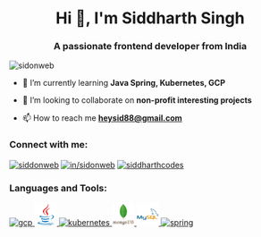 <h1 align="center">Hi 👋, I'm Siddharth Singh</h1>
<h3 align="center">A passionate frontend developer from India</h3>

<p align="left"> <img src="https://komarev.com/ghpvc/?username=sidonweb&label=Profile%20views&color=0e75b6&style=flat" alt="sidonweb" /> </p>

- 🌱 I’m currently learning **Java Spring, Kubernetes, GCP**

- 👯 I’m looking to collaborate on **non-profit interesting projects**

- 📫 How to reach me **heysid88@gmail.com**

<h3 align="left">Connect with me:</h3>
<p align="left">
<a href="https://twitter.com/siddonweb" target="blank"><img align="center" src="https://raw.githubusercontent.com/rahuldkjain/github-profile-readme-generator/master/src/images/icons/Social/twitter.svg" alt="siddonweb" height="30" width="40" /></a>
<a href="https://linkedin.com/in/in/sidonweb" target="blank"><img align="center" src="https://raw.githubusercontent.com/rahuldkjain/github-profile-readme-generator/master/src/images/icons/Social/linked-in-alt.svg" alt="in/sidonweb" height="30" width="40" /></a>
<a href="https://www.leetcode.com/siddharthcodes" target="blank"><img align="center" src="https://raw.githubusercontent.com/rahuldkjain/github-profile-readme-generator/master/src/images/icons/Social/leet-code.svg" alt="siddharthcodes" height="30" width="40" /></a>
</p>

<h3 align="left">Languages and Tools:</h3>
<p align="left"> <a href="https://cloud.google.com" target="_blank" rel="noreferrer"> <img src="https://www.vectorlogo.zone/logos/google_cloud/google_cloud-icon.svg" alt="gcp" width="40" height="40"/> </a> <a href="https://www.java.com" target="_blank" rel="noreferrer"> <img src="https://raw.githubusercontent.com/devicons/devicon/master/icons/java/java-original.svg" alt="java" width="40" height="40"/> </a> <a href="https://kubernetes.io" target="_blank" rel="noreferrer"> <img src="https://www.vectorlogo.zone/logos/kubernetes/kubernetes-icon.svg" alt="kubernetes" width="40" height="40"/> </a> <a href="https://www.mongodb.com/" target="_blank" rel="noreferrer"> <img src="https://raw.githubusercontent.com/devicons/devicon/master/icons/mongodb/mongodb-original-wordmark.svg" alt="mongodb" width="40" height="40"/> </a> <a href="https://www.mysql.com/" target="_blank" rel="noreferrer"> <img src="https://raw.githubusercontent.com/devicons/devicon/master/icons/mysql/mysql-original-wordmark.svg" alt="mysql" width="40" height="40"/> </a> <a href="https://spring.io/" target="_blank" rel="noreferrer"> <img src="https://www.vectorlogo.zone/logos/springio/springio-icon.svg" alt="spring" width="40" height="40"/> </a> </p>
